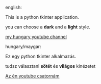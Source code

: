 english:

This is a python tkinter application.

you can choose a **dark** and a **light** style.

[my hungary youtube channel](https://www.youtube.com/channel/UC7gPkXGmoxe7-EzzDQoeedw)

hungary/maygar:

Ez egy python tkinter alkalmazás.

tudsz választani **sötét** és **világos** kinézetet

[Az én youtube csatornám](https://www.youtube.com/channel/UC7gPkXGmoxe7-EzzDQoeedw)


